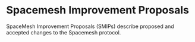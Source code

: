 # Spacemesh Improvement Proposals

SpaceMesh Improvement Proposals (SMIPs) describe proposed and accepted changes to the Spacemesh protocol.
